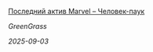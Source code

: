 <!--2025-09-03 15:30:12-->
<div class="yb">
  <a class="nodecor" href="/index.html?mir_kino/poslednij_aktiv_marvel_chelovek-pauk">
    <img class="preview" data-videoid="https://rutube.ru/play/embed/http://rutube.ru/video/db8628926d27704c4a347f1c13b9ae4a/" src="http://pic.rutubelist.ru/video/2025-09-03/2d/5d/2d5da8bbd524b16ad95a136a953e5528.jpg" align="left" alt="">
  </a>
  <div class="inlbl text">
    <p><a class="nodecor" href="/index.html?mir_kino/poslednij_aktiv_marvel_chelovek-pauk">Последний актив Marvel – Человек-паук</a></p>
    <p><i class="smaller2">GreenGrass</i></p>
    <i class="smaller3">2025-09-03</i>
  </div>
</div>
